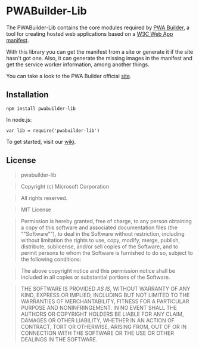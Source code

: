 # PWABuilder-Lib

The PWABuilder-Lib contains the core modules required by [PWA Builder](https://github.com/pwa-builder/PWABuilder-CLI), a tool for creating hosted web applications based on a [W3C Web App manifest](http://www.w3.org/TR/appmanifest/).

With this library you can get the manifest from a site or generate it if the site hasn't got one. Also, it can generate the missing images in the manifest and get the service worker information, among another things.

You can take a look to the PWA Builder official [site](https://www.pwabuilder.com/).
## Installation

```
npm install pwabuilder-lib
```
In node.js:

```
var lib = require('pwabuilder-lib')
```


To get started, visit our [wiki](https://github.com/manifoldjs/ManifoldJS/wiki).

## License

> pwabuilder-lib

> Copyright (c) Microsoft Corporation

> All rights reserved.

> MIT License

> Permission is hereby granted, free of charge, to any person obtaining a copy of this software and associated documentation files (the ""Software""), to deal in the Software without restriction, including without limitation the rights to use, copy, modify, merge, publish, distribute, sublicense, and/or sell copies of the Software, and to permit persons to whom the Software is furnished to do so, subject to the following conditions:

> The above copyright notice and this permission notice shall be included in all copies or substantial portions of the Software.

> THE SOFTWARE IS PROVIDED *AS IS*, WITHOUT WARRANTY OF ANY KIND, EXPRESS OR IMPLIED, INCLUDING BUT NOT LIMITED TO THE WARRANTIES OF MERCHANTABILITY, FITNESS FOR A PARTICULAR PURPOSE AND NONINFRINGEMENT. IN NO EVENT SHALL THE AUTHORS OR COPYRIGHT HOLDERS BE LIABLE FOR ANY CLAIM, DAMAGES OR OTHER LIABILITY, WHETHER IN AN ACTION OF CONTRACT, TORT OR OTHERWISE, ARISING FROM, OUT OF OR IN CONNECTION WITH THE SOFTWARE OR THE USE OR OTHER DEALINGS IN THE SOFTWARE.